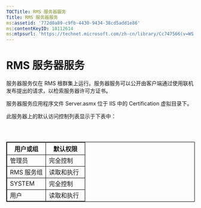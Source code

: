 ```yaml
---
TOCTitle: RMS 服务器服务
Title: RMS 服务器服务
ms:assetid: '772d0a89-c9fb-4430-9434-38cd5add1e86'
ms:contentKeyID: 18112614
ms:mtpsurl: 'https://technet.microsoft.com/zh-cn/library/Cc747566(v=WS.10)'
---
```


RMS 服务器服务
==============

服务器服务仅在 RMS 根群集上运行。服务器服务可以公开由客户端通过使用联机发布提出的请求，以检索服务器许可方证书。

服务器服务应用程序文件 Server.asmx 位于 IIS 中的 Certification 虚拟目录下。

此服务器上的默认访问控制列表显示于下表中：

###  

 
<p></p>

<table style="border:1px solid black;">
<colgroup>
<col width="50%" />
<col width="50%" />
</colgroup>
<thead>
<tr class="header">
<th style="border:1px solid black;" >用户或组</th>
<th style="border:1px solid black;" >默认权限</th>
</tr>
</thead>
<tbody>
<tr class="odd">
<td style="border:1px solid black;">管理员</td>
<td style="border:1px solid black;">完全控制</td>
</tr>
<tr class="even">
<td style="border:1px solid black;">RMS 服务组</td>
<td style="border:1px solid black;">读取和执行</td>
</tr>
<tr class="odd">
<td style="border:1px solid black;">SYSTEM</td>
<td style="border:1px solid black;">完全控制</td>
</tr>
<tr class="even">
<td style="border:1px solid black;">用户</td>
<td style="border:1px solid black;">读取和执行</td>
</tr>
</tbody>
</table>

<p></p>

